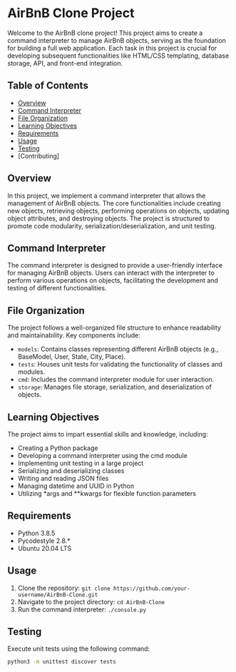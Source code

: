 # AirBnB Clone Project

Welcome to the AirBnB clone project! This project aims to create a command interpreter to manage AirBnB objects, serving as the foundation for building a full web application. Each task in this project is crucial for developing subsequent functionalities like HTML/CSS templating, database storage, API, and front-end integration.

## Table of Contents
- [Overview](#overview)
- [Command Interpreter](#command-interpreter)
- [File Organization](#file-organization)
- [Learning Objectives](#learning-objectives)
- [Requirements](#requirements)
- [Usage](#usage)
- [Testing](#testing)
- [Contributing]


## Overview
In this project, we implement a command interpreter that allows the management of AirBnB objects. The core functionalities include creating new objects, retrieving objects, performing operations on objects, updating object attributes, and destroying objects. The project is structured to promote code modularity, serialization/deserialization, and unit testing.

## Command Interpreter
The command interpreter is designed to provide a user-friendly interface for managing AirBnB objects. Users can interact with the interpreter to perform various operations on objects, facilitating the development and testing of different functionalities.

## File Organization
The project follows a well-organized file structure to enhance readability and maintainability. Key components include:
- `models`: Contains classes representing different AirBnB objects (e.g., BaseModel, User, State, City, Place).
- `tests`: Houses unit tests for validating the functionality of classes and modules.
- `cmd`: Includes the command interpreter module for user interaction.
- `storage`: Manages file storage, serialization, and deserialization of objects.

## Learning Objectives
The project aims to impart essential skills and knowledge, including:
- Creating a Python package
- Developing a command interpreter using the cmd module
- Implementing unit testing in a large project
- Serializing and deserializing classes
- Writing and reading JSON files
- Managing datetime and UUID in Python
- Utilizing *args and **kwargs for flexible function parameters

## Requirements
- Python 3.8.5
- Pycodestyle 2.8.*
- Ubuntu 20.04 LTS

## Usage
1. Clone the repository: `git clone https://github.com/your-username/AirBnB-Clone.git`
2. Navigate to the project directory: `cd AirBnB-Clone`
3. Run the command interpreter: `./console.py`

## Testing
Execute unit tests using the following command:
```bash
python3 -m unittest discover tests

